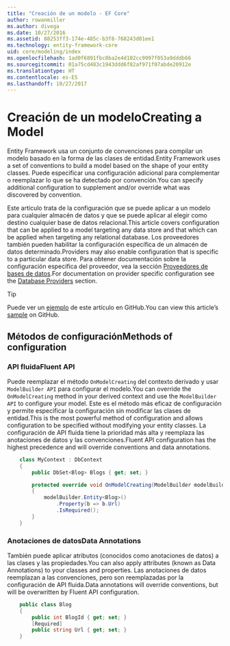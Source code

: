 ```yaml
---
title: "Creación de un modelo - EF Core"
author: rowanmiller
ms.author: divega
ms.date: 10/27/2016
ms.assetid: 88253ff3-174e-485c-b3f8-768243d01ee1
ms.technology: entity-framework-core
uid: core/modeling/index
ms.openlocfilehash: 1ad0f6891fbc8ba2e4d102cc9997f053a9dddb66
ms.sourcegitcommit: 01a75cd483c1943ddd6f82af971f07abde20912e
ms.translationtype: HT
ms.contentlocale: es-ES
ms.lasthandoff: 10/27/2017
---
```

# <a name="creating-a-model"></a><span data-ttu-id="347cd-102">Creación de un modelo</span><span class="sxs-lookup"><span data-stu-id="347cd-102">Creating a Model</span></span>

<span data-ttu-id="347cd-103">Entity Framework usa un conjunto de convenciones para compilar un modelo basado en la forma de las clases de entidad.</span><span class="sxs-lookup"><span data-stu-id="347cd-103">Entity Framework uses a set of conventions to build a model based on the shape of your entity classes.</span></span> <span data-ttu-id="347cd-104">Puede especificar una configuración adicional para complementar o reemplazar lo que se ha detectado por convención.</span><span class="sxs-lookup"><span data-stu-id="347cd-104">You can specify additional configuration to supplement and/or override what was discovered by convention.</span></span>

<span data-ttu-id="347cd-105">Este artículo trata de la configuración que se puede aplicar a un modelo para cualquier almacén de datos y que se puede aplicar al elegir como destino cualquier base de datos relacional.</span><span class="sxs-lookup"><span data-stu-id="347cd-105">This article covers configuration that can be applied to a model targeting any data store and that which can be applied when targeting any relational database.</span></span> <span data-ttu-id="347cd-106">Los proveedores también pueden habilitar la configuración específica de un almacén de datos determinado.</span><span class="sxs-lookup"><span data-stu-id="347cd-106">Providers may also enable configuration that is specific to a particular data store.</span></span> <span data-ttu-id="347cd-107">Para obtener documentación sobre la configuración específica del proveedor, vea la sección [Proveedores de bases de datos](../providers/index.md).</span><span class="sxs-lookup"><span data-stu-id="347cd-107">For documentation on provider specific configuration see the [Database Providers](../providers/index.md) section.</span></span>

> [!TIP]  
> <span data-ttu-id="347cd-108">Puede ver un [ejemplo](https://github.com/aspnet/EntityFramework.Docs/tree/master/samples) de este artículo en GitHub.</span><span class="sxs-lookup"><span data-stu-id="347cd-108">You can view this article’s [sample](https://github.com/aspnet/EntityFramework.Docs/tree/master/samples) on GitHub.</span></span>

## <a name="methods-of-configuration"></a><span data-ttu-id="347cd-109">Métodos de configuración</span><span class="sxs-lookup"><span data-stu-id="347cd-109">Methods of configuration</span></span>

### <a name="fluent-api"></a><span data-ttu-id="347cd-110">API fluida</span><span class="sxs-lookup"><span data-stu-id="347cd-110">Fluent API</span></span>

<span data-ttu-id="347cd-111">Puede reemplazar el método `OnModelCreating` del contexto derivado y usar `ModelBuilder API` para configurar el modelo.</span><span class="sxs-lookup"><span data-stu-id="347cd-111">You can override the `OnModelCreating` method in your derived context and use the `ModelBuilder API` to configure your model.</span></span> <span data-ttu-id="347cd-112">Este es el método más eficaz de configuración y permite especificar la configuración sin modificar las clases de entidad.</span><span class="sxs-lookup"><span data-stu-id="347cd-112">This is the most powerful method of configuration and allows configuration to be specified without modifying your entity classes.</span></span> <span data-ttu-id="347cd-113">La configuración de API fluida tiene la prioridad más alta y reemplaza las anotaciones de datos y las convenciones.</span><span class="sxs-lookup"><span data-stu-id="347cd-113">Fluent API configuration has the highest precedence and will override conventions and data annotations.</span></span>

<!-- [!code-csharp[Main](samples/core/Modeling/FluentAPI/Samples/Required.cs?range=5-15&highlight=5-10)] -->

``` csharp
    class MyContext : DbContext
    {
        public DbSet<Blog> Blogs { get; set; }

        protected override void OnModelCreating(ModelBuilder modelBuilder)
        {
            modelBuilder.Entity<Blog>()
                .Property(b => b.Url)
                .IsRequired();
        }
    }
```

### <a name="data-annotations"></a><span data-ttu-id="347cd-114">Anotaciones de datos</span><span class="sxs-lookup"><span data-stu-id="347cd-114">Data Annotations</span></span>

<span data-ttu-id="347cd-115">También puede aplicar atributos (conocidos como anotaciones de datos) a las clases y las propiedades.</span><span class="sxs-lookup"><span data-stu-id="347cd-115">You can also apply attributes (known as Data Annotations) to your classes and properties.</span></span> <span data-ttu-id="347cd-116">Las anotaciones de datos reemplazan a las convenciones, pero son reemplazadas por la configuración de API fluida.</span><span class="sxs-lookup"><span data-stu-id="347cd-116">Data annotations will override conventions, but will be overwritten by Fluent API configuration.</span></span>

<!-- [!code-csharp[Main](samples/core/Modeling/DataAnnotations/Samples/Required.cs?range=11-16&highlight=4)] -->
``` csharp
    public class Blog
    {
        public int BlogId { get; set; }
        [Required]
        public string Url { get; set; }
    }
```
